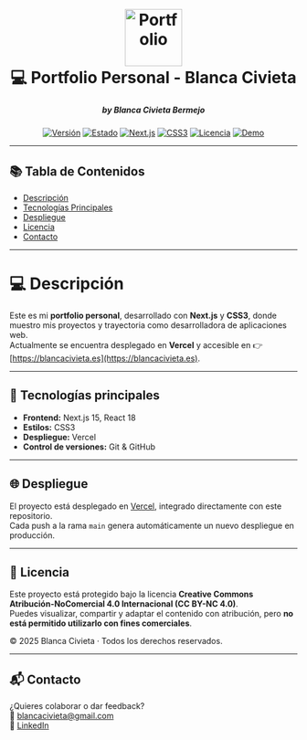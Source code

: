 <h1 align="center">
  <br>
  <a href="https://blancacivieta.es"><img src="./mi-portfolio/src/app/favicon.ico" alt="Portfolio" width="100"></a>
  <br>
  💻 Portfolio Personal - Blanca Civieta
  <br>
</h1>

<h5 align="center">by Blanca Civieta Bermejo</h5>

<p align="center">
  <a href="#"><img src="https://img.shields.io/badge/Versión-1.0.0-blue?style=flat-square" alt="Versión" /></a>
  <a href="#"><img src="https://img.shields.io/badge/Estado-Online-brightgreen?style=flat-square" alt="Estado" /></a>
  <a href="#"><img src="https://img.shields.io/badge/Framework-Next.js-black?style=flat-square&logo=next.js" alt="Next.js" /></a>
  <a href="#"><img src="https://img.shields.io/badge/Estilos-CSS3-1572B6?style=flat-square&logo=css3" alt="CSS3" /></a>
  <a href="#"><img src="https://img.shields.io/badge/Licencia-CC%20BY--NC%204.0-lightgrey?style=flat-square" alt="Licencia" /></a>
  <a href="https://blancacivieta.es"><img src="https://img.shields.io/badge/Ver%20demo-en%20vivo-brightgreen?style=flat-square&logo=vercel" alt="Demo" /></a>
</p>

---

## 📚 Tabla de Contenidos

- [Descripción](#-descripción)
- [Tecnologías Principales](#-tecnologías-principales)
- [Despliegue](#-despliegue)
- [Licencia](#-licencia)
- [Contacto](#-contacto)

---

# 💻 Descripción

Este es mi **portfolio personal**, desarrollado con **Next.js** y **CSS3**, donde muestro mis proyectos y trayectoria como desarrolladora de aplicaciones web.  
Actualmente se encuentra desplegado en **Vercel** y accesible en 👉 [https://blancacivieta.es](https://blancacivieta.es).

---


## 🚀 Tecnologías principales

- **Frontend:** Next.js 15, React 18
- **Estilos:** CSS3
- **Despliegue:** Vercel
- **Control de versiones:** Git & GitHub

---

## 🌐 Despliegue

El proyecto está desplegado en [Vercel](https://vercel.com), integrado directamente con este repositorio.  
Cada push a la rama `main` genera automáticamente un nuevo despliegue en producción.

---

## 🪪 Licencia

Este proyecto está protegido bajo la licencia **Creative Commons Atribución-NoComercial 4.0 Internacional (CC BY-NC 4.0)**.  
Puedes visualizar, compartir y adaptar el contenido con atribución, pero **no está permitido utilizarlo con fines comerciales**.

© 2025 Blanca Civieta · Todos los derechos reservados.

---

## 📬 Contacto

¿Quieres colaborar o dar feedback?  
📧 [blancacivieta@gmail.com](mailto:blancacivieta@gmail.com)  
🔗 [LinkedIn](https://www.linkedin.com/in/blanca-felisa-civieta-bermejo-9104a1348/)

